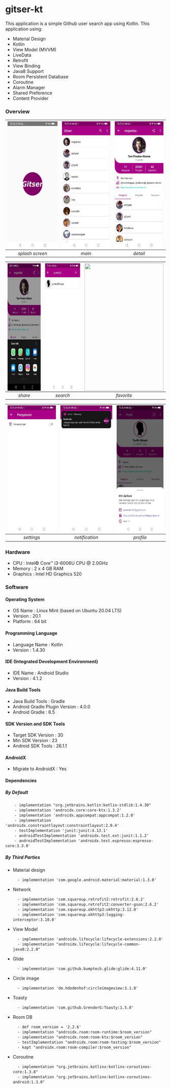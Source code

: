 # gitser-kt
This application is a simple Github user search app using Kotlin. This application using:
- Material Design
- Kotlin
- View Model (MVVM)
- LiveData
- Retrofit
- View Binding
- Java8 Support
- Room Persistent Database
- Coroutine
- Alarm Manager
- Shared Preference
- Content Provider

### Overview
|<img src=splashscreen.jpg align="center" height="400" width="248" ></a> |<img src=main.jpg  align="center" height="400" width="248" ></a>|<img src=detail.jpg  align="center" height="400" width="248" ></a>|
|:-----------:|:--------:|:--------:|
| *splash screen* | *main* | *detail* |

|<img src=share.jpg align="center" height="400" width="248" ></a> |<img src=search.jpg  align="center" height="400" width="248" ></a>|<img src=favorite.jpg  align="center" height="400" width="248" ></a>|
|:-----------:|:--------:|:--------:|
| *share* | *search* | *favorite* |

|<img src=settings.jpg align="center" height="400" width="248" ></a> |<img src=notification.jpg  align="center" height="400" width="248" ></a>|<img src=profile.jpg  align="center" height="400" width="248" ></a>|
|:-----------:|:--------:|:--------:|
| *settings* | *notification* | *profile* |


### Hardware
- CPU : Intel© Core™ i3-6006U CPU @ 2.0GHz
- Memory : 2 x 4 GB RAM
- Graphics : Intel HD Graphics 520

### Software
#### Operating System
- OS Name : Linux Mint (based on Ubuntu 20.04 LTS)
- Version : 20.1
- Platform : 64 bit

#### Programming Language
- Language Name : Kotlin
- Version : 1.4.30

#### IDE (Integrated Development Environment)
- IDE Name : Android Studio
- Version : 4.1.2

#### Java Build Tools
- Java Build Tools : Gradle
- Android Gradle Plugin Version : 4.0.0
- Android Gradle : 6.5

#### SDK Version and SDK Tools
- Target SDK Version : 30
- Min SDK Version : 23
- Android SDK Tools : 26.1.1

#### AndroidX
- Migrate to AndroidX : Yes

#### Dependencies
##### By Default
        - implementation "org.jetbrains.kotlin:kotlin-stdlib:1.4.30"
        - implementation 'androidx.core:core-ktx:1.3.2'
        - implementation 'androidx.appcompat:appcompat:1.2.0'
        - implementation 'androidx.constraintlayout:constraintlayout:2.0.4'
        - testImplementation 'junit:junit:4.13.1'
        - androidTestImplementation 'androidx.test.ext:junit:1.1.2'
        - androidTestImplementation 'androidx.test.espresso:espresso-core:3.3.0'

##### By Third Parties
- Material design

        - implementation 'com.google.android.material:material:1.3.0'

- Network

        - implementation 'com.squareup.retrofit2:retrofit:2.6.2'
        - implementation 'com.squareup.retrofit2:converter-gson:2.6.2'
        - implementation 'com.squareup.okhttp3:okhttp:3.12.0'
        - implementation 'com.squareup.okhttp3:logging-interceptor:3.10.0'

- View Model

        - implementation 'androidx.lifecycle:lifecycle-extensions:2.2.0'
        - implementation "androidx.lifecycle:lifecycle-common-java8:2.2.0"

- Glide

        - implementation 'com.github.bumptech.glide:glide:4.11.0'

- Circle image

        - implementation 'de.hdodenhof:circleimageview:3.1.0'

- Toasty

        - implementation 'com.github.GrenderG:Toasty:1.5.0'

- Room DB

        - def room_version = '2.2.6'
        - implementation "androidx.room:room-runtime:$room_version"
        - implementation "androidx.room:room-ktx:$room_version"
        - testImplementation "androidx.room:room-testing:$room_version"
        - kapt "androidx.room:room-compiler:$room_version"

- Coroutine

        - implementation "org.jetbrains.kotlinx:kotlinx-coroutines-core:1.3.8"
        - implementation "org.jetbrains.kotlinx:kotlinx-coroutines-android:1.3.0"

